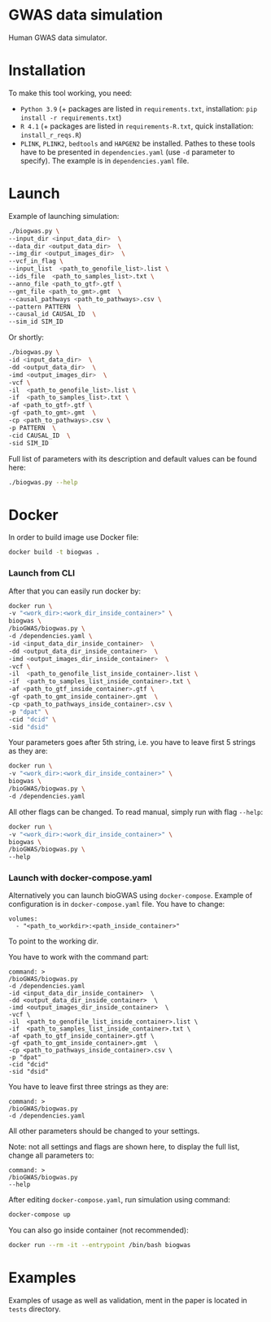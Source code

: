 # GWAS data simulation

Human GWAS data simulator.


# Installation

To make this tool working, you need:
* `Python 3.9` (+ packages are listed in `requirements.txt`, installation: `pip install -r requirements.txt`)
* `R 4.1` (+ packages are listed in `requirements-R.txt`, quick installation: `install_r_reqs.R`)
* `PLINK`, `PLINK2`, `bedtools` and `HAPGEN2` be installed. Pathes to these tools have to be presented in `dependencies.yaml` (use `-d` parameter to specify). The example is in `dependencies.yaml` file.

# Launch

Example of launching simulation:

```bash
./biogwas.py \
--input_dir <input_data_dir>  \
--data_dir <output_data_dir>  \
--img_dir <output_images_dir>  \
--vcf_in_flag \
--input_list  <path_to_genofile_list>.list \
--ids_file  <path_to_samples_list>.txt \
--anno_file <path_to_gtf>.gtf \
--gmt_file <path_to_gmt>.gmt  \
--causal_pathways <path_to_pathways>.csv \
--pattern PATTERN  \
--causal_id CAUSAL_ID  \
--sim_id SIM_ID 
```

Or shortly:

```bash
./biogwas.py \
-id <input_data_dir>  \
-dd <output_data_dir>  \
-imd <output_images_dir>  \
-vcf \
-il  <path_to_genofile_list>.list \
-if  <path_to_samples_list>.txt \
-af <path_to_gtf>.gtf \
-gf <path_to_gmt>.gmt  \
-cp <path_to_pathways>.csv \
-p PATTERN  \
-cid CAUSAL_ID  \
-sid SIM_ID 
```


Full list of parameters with its description and default values can be found here:

```bash
./biogwas.py --help
```

# Docker

In order to build image use Docker file:
```bash
docker build -t biogwas .
```

### Launch from CLI

After that you can easily run docker by:
```bash
docker run \
-v "<work_dir>:<work_dir_inside_container>" \
biogwas \
/bioGWAS/biogwas.py \
-d /dependencies.yaml \
-id <input_data_dir_inside_container>  \
-dd <output_data_dir_inside_container>  \
-imd <output_images_dir_inside_container>  \
-vcf \
-il  <path_to_genofile_list_inside_container>.list \
-if  <path_to_samples_list_inside_container>.txt \
-af <path_to_gtf_inside_container>.gtf \
-gf <path_to_gmt_inside_container>.gmt  \
-cp <path_to_pathways_inside_container>.csv \
-p "dpat" \
-cid "dcid" \
-sid "dsid"
```

Your parameters goes after 5th string, i.e. you have to leave first 5 strings as they are:
```bash
docker run \
-v "<work_dir>:<work_dir_inside_container>" \
biogwas \
/bioGWAS/biogwas.py \
-d /dependencies.yaml
```

All other flags can be changed. To read manual, simply run with flag `--help`:

```bash
docker run \
-v "<work_dir>:<work_dir_inside_container>" \
biogwas \
/bioGWAS/biogwas.py \
--help
```


### Launch with docker-compose.yaml

Alternatively you can launch bioGWAS using `docker-compose`. Example of configuration is in `docker-compose.yaml` file. You have to change:

```
volumes:
  - "<path_to_workdir>:<path_inside_container>" 
```

To point to the working dir.

You have to work with the command part:
```
command: >
/bioGWAS/biogwas.py
-d /dependencies.yaml
-id <input_data_dir_inside_container>  \
-dd <output_data_dir_inside_container>  \
-imd <output_images_dir_inside_container>  \
-vcf \
-il  <path_to_genofile_list_inside_container>.list \
-if  <path_to_samples_list_inside_container>.txt \
-af <path_to_gtf_inside_container>.gtf \
-gf <path_to_gmt_inside_container>.gmt  \
-cp <path_to_pathways_inside_container>.csv \
-p "dpat"
-cid "dcid"
-sid "dsid"
```

You have to leave first three strings as they are:
```
command: >
/bioGWAS/biogwas.py
-d /dependencies.yaml
```

All other parameters should be changed to your settings. 

Note: not all settings and flags are shown here, to display the full list, change all parameters to: 
```
command: >
/bioGWAS/biogwas.py
--help
```

After editing `docker-compose.yaml`, run simulation using command: 
```bash
docker-compose up
```

You can also go inside container (not recommended):
```bash
docker run --rm -it --entrypoint /bin/bash biogwas
```


# Examples

Examples of usage as well as validation, ment in the paper is located in `tests` directory.




